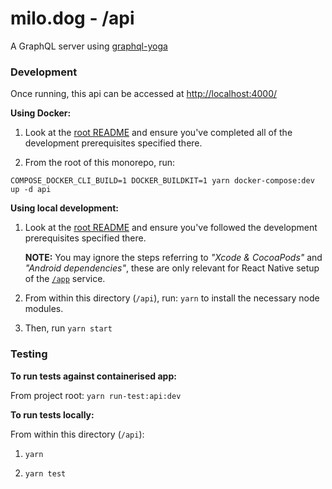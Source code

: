 # milo.dog - /api

A GraphQL server using [graphql-yoga](https://github.com/prisma-labs/graphql-yoga)

### Development

Once running, this api can be accessed at [http://localhost:4000/](http://localhost:4000/)

**Using Docker:**

1. Look at the [root README](../README.md) and ensure you've completed all of the development prerequisites specified there.

1. From the root of this monorepo, run:

`COMPOSE_DOCKER_CLI_BUILD=1 DOCKER_BUILDKIT=1 yarn docker-compose:dev up -d api`

**Using local development:**

1. Look at the [root README](../README.md) and ensure you've followed the development prerequisites specified there.

   **NOTE:** You may ignore the steps referring to _"Xcode & CocoaPods"_ and _"Android dependencies"_, these are only relevant for React Native setup of the [`/app`](../app) service.

1. From within this directory (`/api`), run: `yarn` to install the necessary node modules.

1. Then, run `yarn start`

### Testing

**To run tests against containerised app:**

From project root: `yarn run-test:api:dev`

**To run tests locally:**

From within this directory (`/api`):

1. `yarn`

1. `yarn test`
